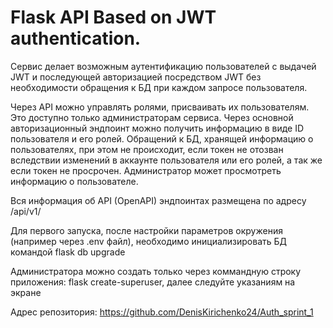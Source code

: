 # Flask API Based on JWT authentication.
Сервис делает возможным аутентификацию пользователей с выдачей JWT и последующей авторизацией посредством JWT без необходимости обращения к БД при каждом запросе пользователя.

Через API можно управлять ролями, присваивать их пользователям. Это доступно только администраторам сервиса. Через основной авторизационный эндпоинт можно получить информацию в виде ID пользователя и его ролей. Обращений к БД, хранящей информацию о пользователях, при этом не происходит, если токен не отозван вследствии изменений в аккаунте пользователя или его ролей, а так же если токен не просрочен. Администратор может просмотреть информацию о пользователе.

Вся информация об API (OpenAPI) эндпоинтах размещена по адресу /api/v1/

Для первого запуска, после настройки параметров окружения (например через .env файл), необходимо инициализировать БД командой flask db upgrade

Администратора можно создать только через коммандную строку приложения: flask create-superuser, далее следуйте указаниям на экране

Адрес репозитория: https://github.com/DenisKirichenko24/Auth_sprint_1
